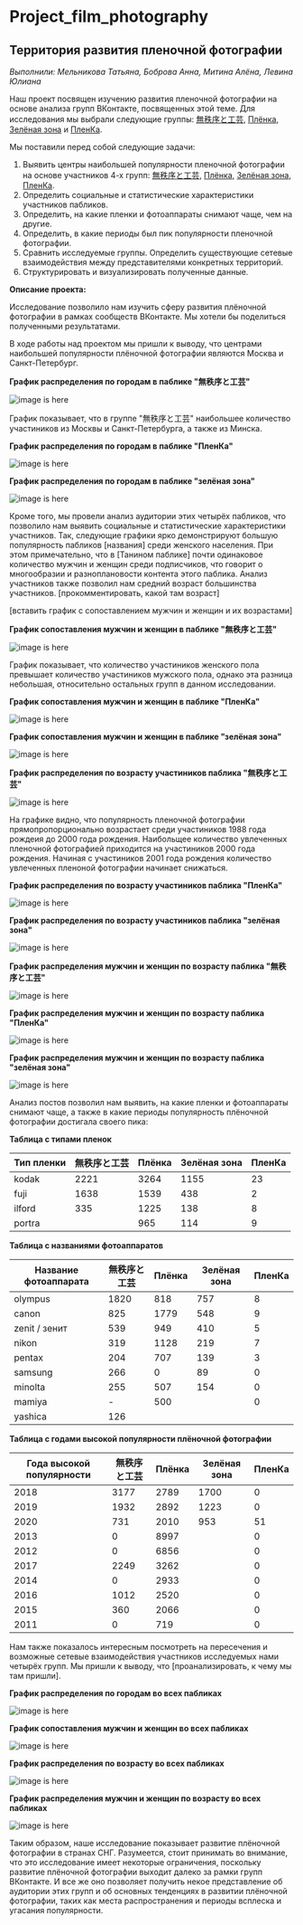 # Project_film_photography
## Территория развития пленочной фотографии
_Выполнили: Мельникова Татьяна, Боброва Анна, Митина Алёна, Левина Юлиана_

Наш проект посвящен изучению развития пленочной фотографии на основе анализа групп ВКонтакте, посвященных этой теме.
Для исследования мы выбрали следующие группы: [無秩序と工芸](https://vk.com/besporyadokitehnologia), [Плёнка](https://vk.com/trita.plenka), [Зелёная зона](https://vk.com/zonazeleni) и [ПленКа](https://vk.com/plenka_predlozhka). 

Мы поставили перед собой следующие задачи:
1. Выявить центры наибольшей популярности пленочной фотографии на основе участников 4-х групп: [無秩序と工芸](https://vk.com/besporyadokitehnologia), [Плёнка](https://vk.com/trita.plenka), [Зелёная зона](https://vk.com/zonazeleni), [ПленКа](https://vk.com/plenka_predlozhka).
2. Определить социальные и статистические характеристики участников пабликов. 
3. Определить, на какие пленки и фотоаппараты снимают чаще, чем на другие.
4. Определить, в какие периоды был пик популярности пленочной фотографии.
5. Сравнить исследуемые группы. Определить существующие сетевые взаимодействия между представителями конкретных территорий.
6. Структурировать и визуализировать полученные данные.

**Описание проекта:**

Исследование позволило нам изучить сферу развития плёночной фотографии в рамках сообществ ВКонтакте. Мы хотели бы поделиться полученными результатами. 

В ходе работы над проектом мы пришли к выводу, что центрами наибольшей популярности плёночной фотографии являются Москва и Санкт-Петербург. 
 


**График распределения по городам в паблике "無秩序と工芸"**

![image is here](City_bt.png)

График показывает, что в группе "無秩序と工芸" наибольшее количество участиников из Москвы и Санкт-Петербурга, а также из Минска. 

**График распределения по городам в паблике "ПленКа"**

![image is here](city_plenKa.png)



**График распределения по городам в паблике "зелёная зона"**

![image is here](zonazelenicities.png)

Кроме того, мы провели анализ аудитории этих четырёх пабликов, что позволило нам выявить социальные и статистические характеристики участников. Так, следующие графики ярко демонстрируют большую популярность пабликов [названия] среди женского населения. При этом примечательно, что в [Танином паблике] почти одинаковое количество мужчин и женщин среди подписчиков, что говорит о многообразии и разноплановости контента этого паблика. 
Анализ участников также позволил нам средний возраст большинства участников. [прокомментировать, какой там возраст]

[вставить график с сопоставлением мужчин и женщин и их возрастами] 

**График сопоставления мужчин и женщин в паблике "無秩序と工芸"**

![image is here](sex_bt.png)

График показывает, что количество участиников женского пола превышает количество участиников мужского пола, однако эта разница небольшая, относительно остальных групп в данном исследовании.

**График сопоставления мужчин и женщин в паблике "ПленКа"**

![image is here](sex_plenKa.png)

**График сопоставления мужчин и женщин в паблике "зелёная зона"**

![image is here](zonazelenigraph.png)

**График распределения по возрасту участиников паблика "無秩序と工芸"**

![image is here](Birth_bt.png)

На графике видно, что популярность пленочной фотографии прямопропорционально возрастает среди участиников 1988 года рождеия до 2000 года рождения. Наибольщее количество увлеченных пленочной фотографией приходится на участиников 2000 года рождения. Начиная с участиников 2001 года рождения количество увлеченных пленоной фотографии начинает снижаться. 

**График распределения по возрасту участиников паблика "ПленКа"**

![image is here](birth_plenKa.png)

**График распределения по возрасту участиников паблика "зелёная зона"**

![image is here](zonazelenibirth.png)

**График распределения мужчин и женщин по возрасту паблика "無秩序と工芸"**

![image is here](FM_bt.png)

**График распределения мужчин и женщин по возрасту паблика "ПленКа"**

![image is here](fm_plenKa.png)

**График распределения мужчин и женщин по возрасту паблика "зелёная зона"**

![image is here](zonazelenimenwomen.png)

Анализ постов позволил нам выявить, на какие пленки и фотоаппараты снимают чаще, а также в какие периоды популярность плёночной фотографии достигала своего пика:



**Таблица с типами пленок**

Тип пленки                |無秩序と工芸 | Плёнка | Зелёная зона | ПленКа | 
--------------------------|-------    |------  |--------------|------- |
kodak                     |     2221  | 3264   | 1155         | 23
fuji                      |      1638 |   1539 | 438          | 2
ilford                    |       335 | 1225   | 138          | 8
portra                    |           |  965   | 114          | 9



**Таблица с названиями фотоаппаратов**

Название фотоаппарата     |無秩序と工芸 | Плёнка | Зелёная зона | ПленКа | 
--------------------------|-------    |------  |--------------|------- |
olympus                   |      1820 |   818  | 757          | 8
canon                     |      825  |  1779  | 548          | 9
zenit / зенит             |    539       |   949  | 410          | 5
nikon                     |      319     |  1128  | 219          | 7
pentax                    |     204      |    707 | 139          | 3
samsung                   |      266      |    0    | 89          | 0
minolta                   |      255     |  507   | 154          | 0
mamiya                    |     -      | 500    |              | 0       |
yashica                   | 126       |        |              |         |

**Таблица с годами высокой популярности плёночной фотографии**

Года высокой популярности |無秩序と工芸 | Плёнка | Зелёная зона | ПленКа | 
--------------------------|-------    |------  |--------------|------- |
2018                      |   3177    |  2789  | 1700         | 0
2019                      |     1932  | 2892   | 1223         | 0
2020                      |     731      |  2010  | 953          | 51
2013                     |       0     | 8997   |              | 0      |
2012                     |        0    | 6856  |              | 0       |
2017                     |  2249       | 3262  |              | 0       |
2014                     |     0       | 2933  |              | 0       |
2016                     |   1012     | 2520  |              | 0       |
2015                     |   360         | 2066  |              | 0       |
2011                     |     0       | 719  |              | 0       |

Нам также показалось интересным посмотреть на пересечения и возможные сетевые взаимодействия участников исследуемых нами четырёх групп. Мы пришли к выводу, что [проанализировать, к чему мы там пришли]. 

**График распределения по городам во всех пабликах**

![image is here](City_united.png)

**График сопоставления мужчин и женщин во всех пабликах**

 ![image is here](sex_united.png)

**График распределения по возрасту во всех пабликах**

![image is here](birth_united.png)

**График распределения мужчин и женщин по возрасту во всех пабликах**

![image is here](FM_united.png)

Таким образом, наше исследование показывает развитие плёночной фотографии в странах СНГ. Разумеется, стоит принимать во внимание, что это исследование имеет некоторые ограничения, поскольку развитие плёночной фотографии выходит далеко за рамки групп ВКонтакте. И все же оно позволяет получить некое представление об аудитории этих групп и об основных тенденциях в развитии плёночной фотографии, таких как места распространения и периоды всплеска и угасания популярности.
